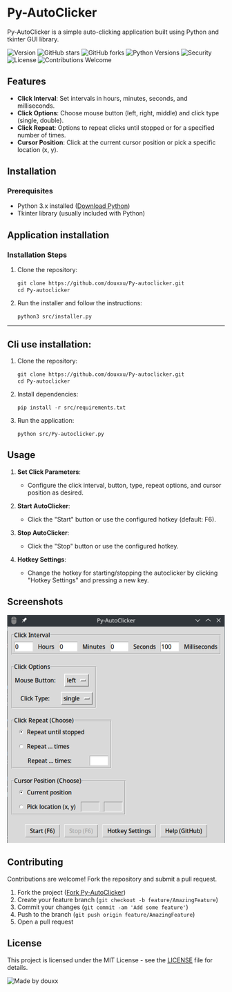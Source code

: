 # Py-AutoClicker

Py-AutoClicker is a simple auto-clicking application built using Python and tkinter GUI library.

![Version](https://img.shields.io/badge/version-1.0-blue.svg) ![GitHub stars](https://img.shields.io/github/stars/douxxu/Py-autoclicker.svg?style=social) ![GitHub forks](https://img.shields.io/github/forks/douxxu/Py-autoclicker.svg?style=social) ![Python Versions](https://img.shields.io/badge/python-3.6%20%7C%203.7%20%7C%203.8-blue.svg) ![Security](https://img.shields.io/badge/security-up%20to%20date-brightgreen.svg) ![License](https://img.shields.io/badge/license-MIT-green.svg) ![Contributions Welcome](https://img.shields.io/badge/contributions-welcome-brightgreen.svg)





## Features

- **Click Interval**: Set intervals in hours, minutes, seconds, and milliseconds.
- **Click Options**: Choose mouse button (left, right, middle) and click type (single, double).
- **Click Repeat**: Options to repeat clicks until stopped or for a specified number of times.
- **Cursor Position**: Click at the current cursor position or pick a specific location (x, y).

## Installation

### Prerequisites

- Python 3.x installed ([Download Python](https://www.python.org/downloads/))
- Tkinter library (usually included with Python)

## Application installation


### Installation Steps
1. Clone the repository:
   ```
   git clone https://github.com/douxxu/Py-autoclicker.git
   cd Py-autoclicker
   ```

2. Run the installer and follow the instructions:
    ```
    python3 src/installer.py
    ```

---

## Cli use installation:

1. Clone the repository:
   ```
   git clone https://github.com/douxxu/Py-autoclicker.git
   cd Py-autoclicker
   ```

2. Install dependencies:
   ```
   pip install -r src/requirements.txt
   ```

3. Run the application:
   ```
   python src/Py-autoclicker.py
   ```

## Usage

1. **Set Click Parameters**:
   - Configure the click interval, button, type, repeat options, and cursor position as desired.

2. **Start AutoClicker**:
   - Click the "Start" button or use the configured hotkey (default: F6).

3. **Stop AutoClicker**:
   - Click the "Stop" button or use the configured hotkey.

4. **Hotkey Settings**:
   - Change the hotkey for starting/stopping the autoclicker by clicking "Hotkey Settings" and pressing a new key.

## Screenshots

![Screenshot 1](git-images/screenshot1.png)


## Contributing

Contributions are welcome! Fork the repository and submit a pull request.

1. Fork the project ([Fork Py-AutoClicker](https://github.com/douxxu/Py-autoclicker/fork))
2. Create your feature branch (`git checkout -b feature/AmazingFeature`)
3. Commit your changes (`git commit -am 'Add some feature'`)
4. Push to the branch (`git push origin feature/AmazingFeature`)
5. Open a pull request

## License

This project is licensed under the MIT License - see the [LICENSE](LICENSE) file for details.

![Made by douxx](https://img.shields.io/badge/Made_with_♥️-by_developpers_</>-purple)
